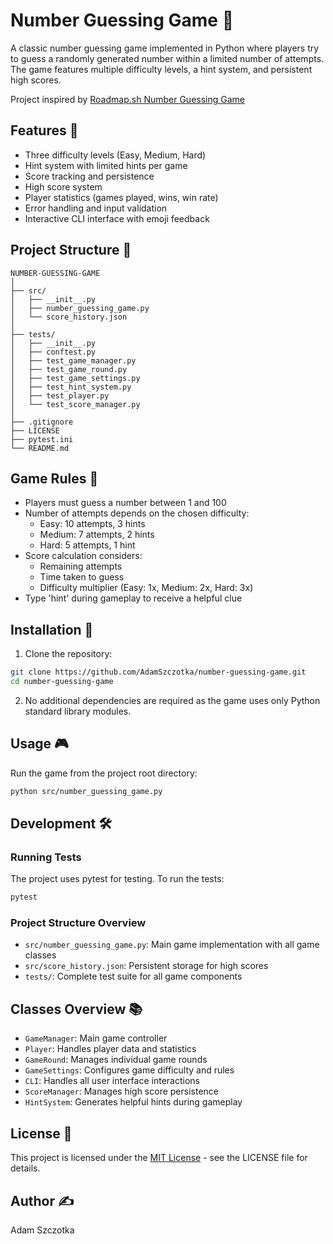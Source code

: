 # Number Guessing Game 🎲

A classic number guessing game implemented in Python where players try to guess a randomly generated number within a limited number of attempts. The game features multiple difficulty levels, a hint system, and persistent high scores.

Project inspired by [Roadmap.sh Number Guessing Game](https://roadmap.sh/projects/number-guessing-game)

## Features 🌟

- Three difficulty levels (Easy, Medium, Hard)
- Hint system with limited hints per game
- Score tracking and persistence
- High score system
- Player statistics (games played, wins, win rate)
- Error handling and input validation
- Interactive CLI interface with emoji feedback

## Project Structure 📁

```
NUMBER-GUESSING-GAME
│
├── src/
│   ├── __init__.py
│   ├── number_guessing_game.py
│   └── score_history.json
│
├── tests/
│   ├── __init__.py
│   ├── conftest.py
│   ├── test_game_manager.py
│   ├── test_game_round.py
│   ├── test_game_settings.py
│   ├── test_hint_system.py
│   ├── test_player.py
│   └── test_score_manager.py
│
├── .gitignore
├── LICENSE
├── pytest.ini
└── README.md
```

## Game Rules 📜

- Players must guess a number between 1 and 100
- Number of attempts depends on the chosen difficulty:
  - Easy: 10 attempts, 3 hints
  - Medium: 7 attempts, 2 hints
  - Hard: 5 attempts, 1 hint
- Score calculation considers:
  - Remaining attempts
  - Time taken to guess
  - Difficulty multiplier (Easy: 1x, Medium: 2x, Hard: 3x)
- Type 'hint' during gameplay to receive a helpful clue

## Installation 🚀

1. Clone the repository:
```bash
git clone https://github.com/AdamSzczotka/number-guessing-game.git
cd number-guessing-game
```

2. No additional dependencies are required as the game uses only Python standard library modules.

## Usage 🎮

Run the game from the project root directory:

```bash
python src/number_guessing_game.py
```

## Development 🛠️

### Running Tests

The project uses pytest for testing. To run the tests:

```bash
pytest
```

### Project Structure Overview

- `src/number_guessing_game.py`: Main game implementation with all game classes
- `src/score_history.json`: Persistent storage for high scores
- `tests/`: Complete test suite for all game components

## Classes Overview 📚

- `GameManager`: Main game controller
- `Player`: Handles player data and statistics
- `GameRound`: Manages individual game rounds
- `GameSettings`: Configures game difficulty and rules
- `CLI`: Handles all user interface interactions
- `ScoreManager`: Manages high score persistence
- `HintSystem`: Generates helpful hints during gameplay

## License 📄

This project is licensed under the [MIT License](LICENSE) - see the LICENSE file for details.

## Author ✍️

Adam Szczotka